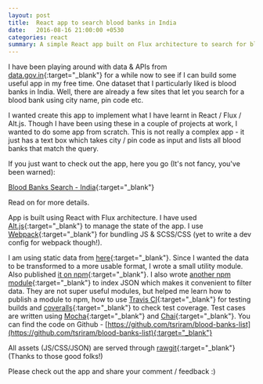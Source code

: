 ```yaml
---
layout: post
title:  React app to search blood banks in India
date:   2016-08-16 21:00:00 +0530
categories: react
summary: A simple React app built on Flux architecture to search for blood banks in India.
---
```

I have been playing around with data & APIs from [data.gov.in](https://data.gov.in){:target="_blank"} for a while now to see if I can build some useful app in my free time. One dataset that I particularly liked is blood banks in India. Well, there are already a few sites that let you search for a blood bank using city name, pin code etc.

I wanted create this app to implement what I have learnt in React / Flux / Alt.js. Though I have been using these in a couple of projects at work, I wanted to do some app from scratch. This is not really a complex app - it just has a text box which takes city / pin code as input and lists all blood banks that match the query.

If you just want to check out the app, here you go (It's not fancy, you've been warned):

[Blood Banks Search - India](/apps/bloodbanks/){:target="_blank"}

Read on for more details.

App is built using React with Flux architecture. I have used [Alt.js](http://alt.js.org/){:target="_blank"} to manage the state of the app. I use [Webpack](http://webpack.github.io/){:target="_blank"} for bundling JS & SCSS/CSS (yet to write a dev config for webpack though!).

I am using static data from [here](https://data.gov.in/node/356981/datastore/export/json){:target="_blank"}. Since I wanted the data to be transformed to a more usable format, I wrote a small utility module. Also published [it on npm](https://www.npmjs.com/package/field-data-array-to-json){:target="_blank"}. I also wrote [another npm module](https://www.npmjs.com/package/index-json){:target="_blank"} to index JSON which makes it convenient to filter data. They are not super useful modules, but helped me learn how to publish a module to npm, how to use [Travis CI](https://travis-ci.org/){:target="_blank"} for testing builds and [coveralls](https://coveralls.io/){:target="_blank"} to check test coverage. Test cases are written using [Mocha](https://mochajs.org/){:target="_blank"} and [Chai](http://chaijs.com/){:target="_blank"}. You can find the code on Github - [https://github.com/tsriram/blood-banks-list](https://github.com/tsriram/blood-banks-list){:target="_blank"}

All assets (JS/CSS/JSON) are served through [rawgit](https://rawgit.com/){:target="_blank"} (Thanks to those good folks!)

Please check out the app and share your comment / feedback :)
